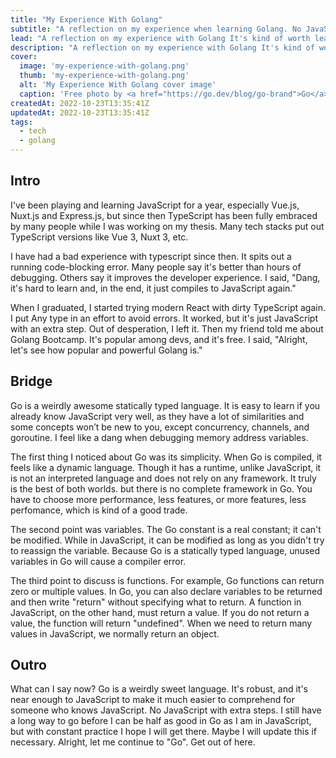```yaml
---
title: "My Experience With Golang"
subtitle: "A reflection on my experience when learning Golang. No JavaScript with extra steps."
lead: "A reflection on my experience with Golang It's kind of worth learning after I realized it's statically typed, so I didn't need to learn TypeScript."
description: "A reflection on my experience with Golang It's kind of worth learning after I realized it's statically typed, so I didn't need to learn TypeScript."
cover:
  image: 'my-experience-with-golang.png'
  thumb: 'my-experience-with-golang.png'
  alt: 'My Experience With Golang cover image'
  caption: 'Free photo by <a href="https://go.dev/blog/go-brand">Go</a>'
createdAt: 2022-10-23T13:35:41Z
updatedAt: 2022-10-23T13:35:41Z
tags:
  - tech
  - golang
---
```


## Intro

I've been playing and learning JavaScript for a year, especially Vue.js, Nuxt.js and Express.js, but since then TypeScript has been fully embraced by many people while I was working on my thesis. Many tech stacks put out TypeScript versions like Vue 3, Nuxt 3, etc.

I have had a bad experience with typescript since then. It spits out a running code-blocking error. Many people say it's better than hours of debugging. Others say it improves the developer experience. I said, "Dang, it's hard to learn and, in the end, it just compiles to JavaScript again."

When I graduated, I started trying modern React with dirty TypeScript again. I put Any type in an effort to avoid errors. It worked, but it's just JavaScript with an extra step. Out of desperation, I left it. Then my friend told me about Golang Bootcamp. It's popular among devs, and it's free. I said, "Alright, let's see how popular and powerful Golang is."

## Bridge

Go is a weirdly awesome statically typed language. It is easy to learn if you already know JavaScript very well, as they have a lot of similarities and some concepts won’t be new to you, except concurrency, channels, and goroutine. I feel like a dang when debugging memory address variables.

The first thing I noticed about Go was its simplicity. When Go is compiled, it feels like a dynamic language. Though it has a runtime, unlike JavaScript, it is not an interpreted language and does not rely on any framework. It truly is the best of both worlds. but there is no complete framework in Go. You have to choose more performance, less features, or more features, less perfomance, which is kind of a good trade.

The second point was variables. The Go constant is a real constant; it can't be modified. While in JavaScript, it can be modified as long as you didn't try to reassign the variable. Because Go is a statically typed language, unused variables in Go will cause a compiler error.

The third point to discuss is functions. For example, Go functions can return zero or multiple values. In Go, you can also declare variables to be returned and then write "return" without specifying what to return. A function in JavaScript, on the other hand, must return a value. If you do not return a value, the function will return "undefined". When we need to return many values in JavaScript, we normally return an object.

## Outro

What can I say now? Go is a weirdly sweet language. It's robust, and it's near enough to JavaScript to make it much easier to comprehend for someone who knows JavaScript. No JavaScript with extra steps. I still have a long way to go before I can be half as good in Go as I am in JavaScript, but with constant practice I hope I will get there. Maybe I will update this if necessary. Alright, let me continue to "Go". Get out of here.
